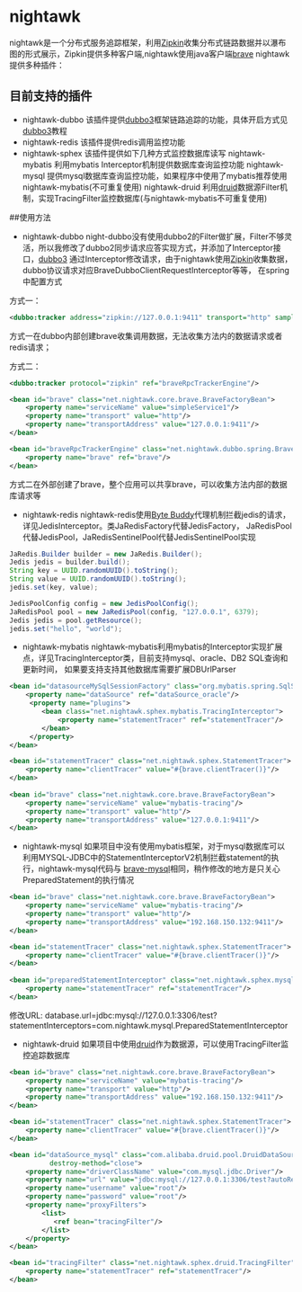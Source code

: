 # nightawk

nightawk是一个分布式服务追踪框架，利用[Zipkin](http://zipkin.io/)收集分布式链路数据并以瀑布图的形式展示，Zipkin提供多种客户端,nightawk使用java客户端[brave](https://github.com/openzipkin/brave)
nightawk提供多种插件：

## 目前支持的插件
* nightawk-dubbo 该插件提供[dubbo3](https://github.com/YanXs/dubbo3)框架链路追踪的功能，具体开启方式见[dubbo3](https://github.com/YanXs/dubbo3)教程
* nightawk-redis 该插件提供redis调用监控功能
* nightawk-sphex 该插件提供如下几种方式监控数据库读写
    nightawk-mybatis 利用mybatis Interceptor机制提供数据库查询监控功能
    nightawk-mysql   提供mysql数据库查询监控功能，如果程序中使用了mybatis推荐使用nightawk-mybatis(不可重复使用)
    nightawk-druid   利用[druid](https://github.com/alibaba/druid)数据源Filter机制，实现TracingFilter监控数据库(与nightawk-mybatis不可重复使用)

##使用方法
* nightawk-dubbo
night-dubbo没有使用dubbo2的Filter做扩展，Filter不够灵活，所以我修改了dubbo2同步请求应答实现方式，并添加了Interceptor接口，[dubbo3](https://github.com/YanXs/dubbo3)
通过Interceptor修改请求，由于nightawk使用[Zipkin](http://zipkin.io/)收集数据，dubbo协议请求对应BraveDubboClientRequestInterceptor等等，
在spring中配置方式

方式一：
```xml
<dubbo:tracker address="zipkin://127.0.0.1:9411" transport="http" sampler="counting" samplerate="1.0" flushinterval="2"/>
```
方式一在dubbo内部创建brave收集调用数据，无法收集方法内的数据请求或者redis请求；

方式二：
```xml
<dubbo:tracker protocol="zipkin" ref="braveRpcTrackerEngine"/>

<bean id="brave" class="net.nightawk.core.brave.BraveFactoryBean">
    <property name="serviceName" value="simpleService1"/>
    <property name="transport" value="http"/>
    <property name="transportAddress" value="127.0.0.1:9411"/>
</bean>

<bean id="braveRpcTrackerEngine" class="net.nightawk.dubbo.spring.BraveRpcTrackerEngineFactoryBean">
    <property name="brave" ref="brave"/>
</bean>
```
方式二在外部创建了brave，整个应用可以共享brave，可以收集方法内部的数据库请求等

* nightawk-redis
nightawk-redis使用[Byte Buddy](http://bytebuddy.net/#/)代理机制拦截jedis的请求，详见JedisInterceptor。类JaRedisFactory代替JedisFactory，
JaRedisPool代替JedisPool，JaRedisSentinelPool代替JedisSentinelPool实现

```java
JaRedis.Builder builder = new JaRedis.Builder();
Jedis jedis = builder.build();
String key = UUID.randomUUID().toString();
String value = UUID.randomUUID().toString();
jedis.set(key, value);

JedisPoolConfig config = new JedisPoolConfig();
JaRedisPool pool = new JaRedisPool(config, "127.0.0.1", 6379);
Jedis jedis = pool.getResource();
jedis.set("hello", "world");
```

* nightawk-mybatis
nightawk-mybatis利用mybatis的Interceptor实现扩展点，详见TracingInterceptor类，目前支持mysql、oracle、DB2 SQL查询和更新时间，
如果要支持支持其他数据库需要扩展DBUrlParser

```xml
<bean id="datasourceMySqlSessionFactory" class="org.mybatis.spring.SqlSessionFactoryBean">
    <property name="dataSource" ref="dataSource_oracle"/>
     <property name="plugins">
        <bean class="net.nightawk.sphex.mybatis.TracingInterceptor">
            <property name="statementTracer" ref="statementTracer"/>
        </bean>
     </property>
</bean>

<bean id="statementTracer" class="net.nightawk.sphex.StatementTracer">
    <property name="clientTracer" value="#{brave.clientTracer()}"/>
</bean>
   
<bean id="brave" class="net.nightawk.core.brave.BraveFactoryBean">
    <property name="serviceName" value="mybatis-tracing"/>
    <property name="transport" value="http"/>
    <property name="transportAddress" value="127.0.0.1:9411"/>
</bean>
```

* nightawk-mysql
如果项目中没有使用mybatis框架，对于mysql数据库可以利用MYSQL-JDBC中的StatementInterceptorV2机制拦截statement的执行，nightawk-mysql代码与
[brave-mysql](https://github.com/openzipkin/brave)相同，稍作修改的地方是只关心PreparedStatement的执行情况

```xml
<bean id="brave" class="net.nightawk.core.brave.BraveFactoryBean">
    <property name="serviceName" value="mybatis-tracing"/>
    <property name="transport" value="http"/>
    <property name="transportAddress" value="192.168.150.132:9411"/>
</bean>

<bean id="statementTracer" class="net.nightawk.sphex.StatementTracer">
    <property name="clientTracer" value="#{brave.clientTracer()}"/>
</bean>
    
<bean id="preparedStatementInterceptor" class="net.nightawk.sphex.mysql.PreparedStatementInterceptor">
    <property name="statementTracer" ref="statementTracer"/>
</bean>
```
修改URL: database.url=jdbc:mysql://127.0.0.1:3306/test?statementInterceptors=com.nightawk.mysql.PreparedStatementInterceptor

* nightawk-druid
如果项目中使用[druid](https://github.com/alibaba/druid)作为数据源，可以使用TracingFilter监控追踪数据库

```xml
<bean id="brave" class="net.nightawk.core.brave.BraveFactoryBean">
    <property name="serviceName" value="mybatis-tracing"/>
    <property name="transport" value="http"/>
    <property name="transportAddress" value="192.168.150.132:9411"/>
</bean>

<bean id="statementTracer" class="net.nightawk.sphex.StatementTracer">
    <property name="clientTracer" value="#{brave.clientTracer()}"/>
</bean>

<bean id="dataSource_mysql" class="com.alibaba.druid.pool.DruidDataSource" init-method="init"
          destroy-method="close">
    <property name="driverClassName" value="com.mysql.jdbc.Driver"/>
    <property name="url" value="jdbc:mysql://127.0.0.1:3306/test?autoReconnect=true"/>
    <property name="username" value="root"/>
    <property name="password" value="root"/>
    <property name="proxyFilters">
        <list>
           <ref bean="tracingFilter"/>
        </list>
    </property>
</bean>

<bean id="tracingFilter" class="net.nightawk.sphex.druid.TracingFilter">
    <property name="statementTracer" ref="statementTracer"/>
</bean>
```







